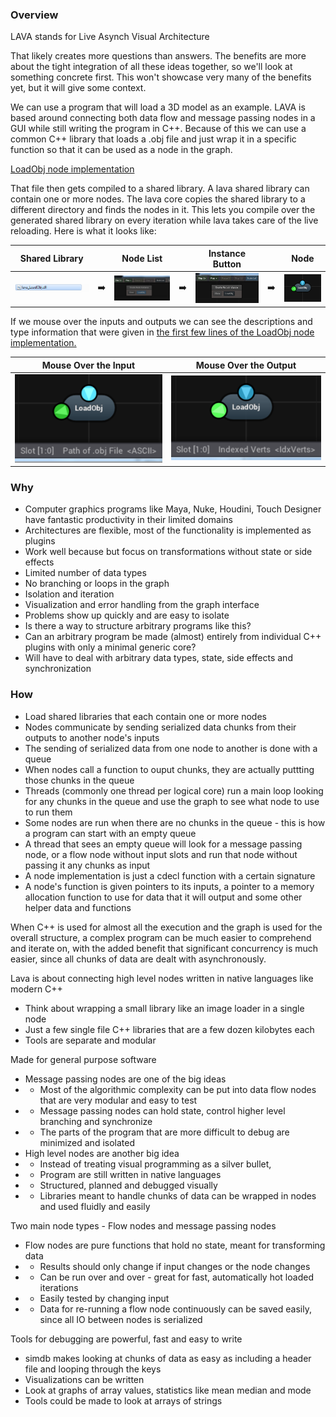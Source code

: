 
### Overview 

LAVA stands for Live Asynch Visual Architecture

That likely creates more questions than answers. The benefits are more about the tight integration of all these ideas together, so we'll look at something concrete first.  This won't showcase very many of the benefits yet, but it will give some context. 

We can use a program that will load a 3D model as an example.  LAVA is based around connecting both data flow and message passing nodes in a GUI while still writing the program in C++.  Because of this we can use a common C++ library that loads a .obj file and just wrap it in a specific function so that it can be used as a node in the graph.

[LoadObj node implementation](https://github.com/LiveAsynchronousVisualizedArchitecture/lava/blob/master/Fissure/LoadObj/LoadObj.cpp)

That file then gets compiled to a shared library.  A lava shared library can contain one or more nodes.  The lava core copies the shared library to a different directory and finds the nodes in it. This lets you compile over the generated shared library on every iteration while lava takes care of the live reloading.  Here is what it looks like: 

| Shared Library || Node List || Instance Button || Node 
| :---: | :---: | :---: | :---: | :---: | :---: | :---: |
| ![Shared Library](https://github.com/LiveAsynchronousVisualizedArchitecture/lava/blob/master/images/Fissure_LoadObj.dll.png "") | ➡️ | ![Node List](https://github.com/LiveAsynchronousVisualizedArchitecture/lava/blob/master/images/Fissure_node_list.png "") | ➡️ | ![LoadObj Instance Button](https://github.com/LiveAsynchronousVisualizedArchitecture/lava/blob/master/images/Fissure_node_list_load_obj.png "") | ➡️ | ![LoadObj Node](https://github.com/LiveAsynchronousVisualizedArchitecture/lava/blob/master/images/Fissure_obj_node.png) |


If we mouse over the inputs and outputs we can see the descriptions and type information that were given in [the first few lines of the LoadObj node implementation.](https://github.com/LiveAsynchronousVisualizedArchitecture/lava/blob/master/Fissure/LoadObj/LoadObj.cpp#L19) 


| Mouse Over the Input | Mouse Over the Output | 
| :---: | :---: | 
| ![Input (mouse cursor not shown)](https://github.com/LiveAsynchronousVisualizedArchitecture/lava/blob/master/images/Fissure_mouseover_loadobj_in.png "") | ![Output (mouse cursor not shown)](https://github.com/LiveAsynchronousVisualizedArchitecture/lava/blob/master/images/Fissure_mouseover_loadobj_out.png "") |


### Why

- Computer graphics programs like Maya, Nuke, Houdini, Touch Designer have fantastic productivity in their limited domains
- Architectures are flexible, most of the functionality is implemented as plugins 
- Work well because but focus on transformations without state or side effects
- Limited number of data types
- No branching or loops in the graph
- Isolation and iteration 
- Visualization and error handling from the graph interface
- Problems show up quickly and are easy to isolate
- Is there a way to structure arbitrary programs like this? 
- Can an arbitrary program be made (almost) entirely from individual C++ plugins with only a minimal generic core?
- Will have to deal with arbitrary data types, state, side effects and synchronization

### How 

- Load shared libraries that each contain one or more nodes
- Nodes communicate by sending serialized data chunks from their outputs to another node's inputs
- The sending of serialized data from one node to another is done with a queue
- When nodes call a function to ouput chunks, they are actually puttting those chunks in the queue
- Threads (commonly one thread per logical core) run a main loop looking for any chunks in the queue and use the graph to see what node to use to run them
- Some nodes are run when there are no chunks in the queue - this is how a program can start with an empty queue  
- A thread that sees an empty queue will look for a message passing node, or a flow node without input slots and run that node without passing it any chunks as input 
- A node implementation is just a cdecl function with a certain signature
- A node's function is given pointers to its inputs, a pointer to a memory allocation function to use for data that it will output and some other helper data and functions


When C++ is used for almost all the execution and the graph is used for the overall structure, a complex program can be much easier to comprehend and iterate on, with the added benefit that significant concurrency is much easier, since all chunks of data are dealt with asynchronously.   



Lava is about connecting high level nodes written in native languages like modern C++
-  Think about wrapping a small library like an image loader in a single node
-  Just a few single file C++ libraries that are a few dozen kilobytes each 
-  Tools are separate and modular 

Made for general purpose software 
-  Message passing nodes are one of the big ideas
-  -  Most of the algorithmic complexity can be put into data flow nodes that are very modular and easy to test
-  -  Message passing nodes can hold state, control higher level branching and synchronize 
-  -  The parts of the program that are more difficult to debug are minimized and isolated 
-  High level nodes are another big idea
-  -  Instead of treating visual programming as a silver bullet, 
-  -  Program are still written in native languages 
-  -  Structured, planned and debugged visually  
-  -  Libraries meant to handle chunks of data can be wrapped in nodes and used fluidly and easily

Two main node types - Flow nodes and message passing nodes
-  Flow nodes are pure functions that hold no state, meant for transforming data
-  -  Results should only change if input changes or the node changes 
-  -  Can be run over and over - great for fast, automatically hot loaded iterations  
-  -  Easily tested by changing input
-  -  Data for re-running a flow node continuously can be saved easily, since all IO between nodes is serialized

Tools for debugging are powerful, fast and easy to write 
-  simdb makes looking at chunks of data as easy as including a header file and looping through the keys 
-  Visualizations can be written  
-  Look at graphs of array values, statistics like mean median and mode
-  Tools could be made to look at arrays of strings 

